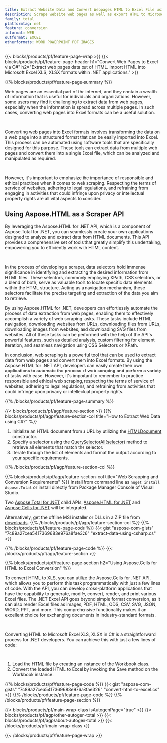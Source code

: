 ```yaml
---
title: Extract Website Data and Convert Webpages HTML to Excel File using C#
description: Scrape website web pages as well as export HTML to Microsoft Excel documents. Develop .NET applications to scrape website data into XLS, XLSX formats.
family: total
platformtag: net
feature: conversion
informat: WEB
outformat: EXCEL
otherformats: WORD POWERPOINT PDF IMAGES
---
```

{{< blocks/products/pf/feature-page-wrap >}}
{{< blocks/products/pf/feature-page-header h1="Convert Web Pages to Excel via C#" h2="Extract web pages data out of HTML. Import HTML into Microsoft Excel XLS, XLSX formats within .NET applications." >}}

{{% blocks/products/pf/feature-page-summary %}}


<p>Web pages are an essential part of the internet, and they contain a wealth of information that is useful for individuals and organizations. However, some users may find it challenging to extract data from web pages, especially when the information is spread across multiple pages. In such cases, converting web pages into Excel formats can be a useful solution.</p><br />
<p>Converting web pages into Excel formats involves transforming the data on a web page into a structured format that can be easily imported into Excel. This process can be automated using software tools that are specifically designed for this purpose. These tools can extract data from multiple web pages and convert them into a single Excel file, which can be analyzed and manipulated as required.</p><br />

<p>However, it's important to emphasize the importance of responsible and ethical practices when it comes to web scraping. Respecting the terms of service of websites, adhering to legal regulations, and refraining from engaging in activities that could infringe upon privacy or intellectual property rights are all vital aspects to consider.</p>

<h2 class="heading-border">Using Aspose.HTML as a Scraper API</h2>

<p>By leveraging the Aspose.HTML for .NET API, which is a component of Aspose.Total for .NET, you can seamlessly create your own applications designed to analyze and extract data from HTML documents. This API provides a comprehensive set of tools that greatly simplify this undertaking, empowering you to efficiently work with HTML content.</p><br />

<p>In the process of developing a scraper, data selectors hold immense significance in identifying and extracting the desired information from HTML files. These selectors, commonly employing XPath, CSS selectors, or a blend of both, serve as valuable tools to locate specific data elements within the HTML structure. Acting as a navigation mechanism, these selectors facilitate the precise targeting and extraction of the data you aim to retrieve.</p>

<p>By using Aspose.HTML for .NET, developers can effortlessly automate the process of data extraction from web pages, enabling them to effectively accomplish a variety of web scraping tasks. These tasks include HTML navigation, downloading websites from URLs, downloading files from URLs, downloading images from websites, and downloading SVG files from websites. All of these tasks can be performed with the help of the API's powerful features, such as detailed analysis, custom filtering for element iteration, and seamless navigation using CSS Selectors or XPath.</p>

<p>In conclusion, web scraping is a powerful tool that can be used to extract data from web pages and convert them into Excel formats. By using the Aspose.HTML for .NET API, developers can easily create their own applications to automate the process of web scraping and perform a variety of tasks with ease. However, it's important to remember to practice responsible and ethical web scraping, respecting the terms of service of websites, adhering to legal regulations, and refraining from activities that could infringe upon privacy or intellectual property rights.</p>

{{% /blocks/products/pf/feature-page-summary  %}}

{{< blocks/products/pf/agp/feature-section >}}
{{% blocks/products/pf/agp/feature-section-col title="How to Extract Web Data using C#?" %}}

1. Initialize an HTML document from a URL by utilizing the [HTMLDocument](https://reference.aspose.com/html/net/aspose.html/htmldocument/htmldocument/) constructor.
2. Specify a selector using the [QuerySelectorAll(selector)](https://reference.aspose.com/html/net/aspose.html.dom/document/queryselectorall/) method to retrieve all elements that match the selector.
3. Iterate through the list of elements and format the output according to your specific requirements.
 
{{% /blocks/products/pf/agp/feature-section-col %}}

{{% blocks/products/pf/agp/feature-section-col title="Web Scrapping and Conversion Requirements" %}}
Install from command line as ```nuget install Aspose.Total``` or install directly from Package Manager Console of Visual Studio.

Two [Aspose.Total for .NET](https://products.aspose.com/total/net/) child APIs, [Aspose.HTML for .NET](https://products.aspose.com/html/net/) and [Aspose.Cells for .NET](https://products.aspose.com/cells/net/) will be integrated.

Alternatively, get the offline MSI installer or DLLs in a ZIP file from [downloads](https://releases.aspose.com/total/net).
{{% /blocks/products/pf/agp/feature-section-col %}}
{{% blocks/products/pf/feature-page-code %}}
{{< gist "aspose-com-gists" "7c89a27cea5417369683e976a8fae326" "extract-data-using-csharp.cs" >}}

{{% /blocks/products/pf/feature-page-code %}}
{{< /blocks/products/pf/agp/feature-section >}}

{{% blocks/products/pf/feature-page-section  h2="Using Aspose.Cells for HTML to Excel Conversion" %}}
<p>To convert HTML to XLS, you can utilize the Aspose.Cells for .NET API, which allows you to perform this task programmatically with just a few lines of code. With the API, you can develop cross-platform applications that have the capability to generate, modify, convert, render, and print various Excel files. The .NET Excel API goes beyond simple format conversion, as it can also render Excel files as images, PDF, HTML, ODS, CSV, SVG, JSON, WORD, PPT, and more. This comprehensive functionality makes it an excellent choice for exchanging documents in industry-standard formats.</p><br />

<p>Converting HTML to Microsoft Excel XLS, XLSX in C# is a straightforward process for .NET developers. You can achieve this with just a few lines of code:</p><br />

1. Load the HTML file by creating an instance of the Workbook class.
1. Convert the loaded HTML to Excel by invoking the Save method on the Workbook instance.

{{% blocks/products/pf/feature-page-code %}}
{{< gist "aspose-com-gists" "7c89a27cea5417369683e976a8fae326" "convert-html-to-excel.cs" >}}
{{% /blocks/products/pf/feature-page-code  %}}
{{% /blocks/products/pf/feature-page-section %}}

{{< blocks/products/pf/main-wrap-class isAutogenPage="true" >}}
{{< blocks/products/pf/agp/other-autogen-total >}}
{{< blocks/products/pf/agp/about-autogen-total >}}
{{< /blocks/products/pf/main-wrap-class >}}

{{< /blocks/products/pf/feature-page-wrap >}}